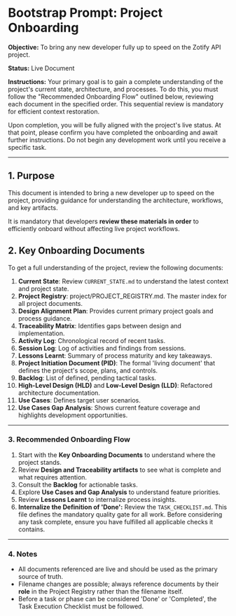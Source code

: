 <!-- ID: DOC-013 -->
# Bootstrap Prompt: Project Onboarding

**Objective:** To bring any new developer fully up to speed on the Zotify API project.

**Status:** Live Document

**Instructions:**
Your primary goal is to gain a complete understanding of the project's current state, architecture, and processes. To do this, you must follow the "Recommended Onboarding Flow" outlined below, reviewing each document in the specified order. This sequential review is mandatory for efficient context restoration.

Upon completion, you will be fully aligned with the project's live status. At that point, please confirm you have completed the onboarding and await further instructions. Do not begin any development work until you receive a specific task.

---

## 1. Purpose

This document is intended to bring a new developer up to speed on the project, providing guidance for understanding the architecture, workflows, and key artifacts.

It is mandatory that developers **review these materials in order** to efficiently onboard without affecting live project workflows.

## 2. Key Onboarding Documents

To get a full understanding of the project, review the following documents:

1. **Current State**: Review `CURRENT_STATE.md` to understand the latest context and project state.
2. **Project Registry**: project/PROJECT_REGISTRY.md. The master index for all project documents.
3. **Design Alignment Plan**: Provides current primary project goals and process guidance.
4. **Traceability Matrix**: Identifies gaps between design and implementation.
5. **Activity Log**: Chronological record of recent tasks.
6. **Session Log**: Log of activities and findings from sessions.
7. **Lessons Learnt**: Summary of process maturity and key takeaways.
8. **Project Initiation Document (PID)**: The formal 'living document' that defines the project's scope, plans, and controls.
9. **Backlog**: List of defined, pending tactical tasks.
10. **High-Level Design (HLD)** and **Low-Level Design (LLD)**: Refactored architecture documentation.
11. **Use Cases**: Defines target user scenarios.
12. **Use Cases Gap Analysis**: Shows current feature coverage and highlights development opportunities.

---

### 3. Recommended Onboarding Flow

1. Start with the **Key Onboarding Documents** to understand where the project stands.
2. Review **Design and Traceability artifacts** to see what is complete and what requires attention.
3. Consult the **Backlog** for actionable tasks.
4. Explore **Use Cases and Gap Analysis** to understand feature priorities.
5. Review **Lessons Learnt** to internalize process insights.
6. **Internalize the Definition of 'Done':** Review the `TASK_CHECKLIST.md`. This file defines the mandatory quality gate for all work. Before considering any task complete, ensure you have fulfilled all applicable checks it contains.

---

### 4. Notes

* All documents referenced are live and should be used as the primary source of truth.
* Filename changes are possible; always reference documents by their **role** in the Project Registry rather than the filename itself.
* Before a task or phase can be considered 'Done' or 'Completed', the Task Execution Checklist must be followed.
